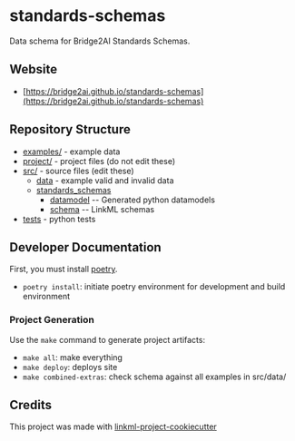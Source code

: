 # standards-schemas

Data schema for Bridge2AI Standards Schemas.

## Website

* [https://bridge2ai.github.io/standards-schemas](https://bridge2ai.github.io/standards-schemas)

## Repository Structure

* [examples/](examples/) - example data
* [project/](project/) - project files (do not edit these)
* [src/](src/) - source files (edit these)
  * [data](src/data) - example valid and invalid data
  * [standards_schemas](src/standards_schemas)
    * [datamodel](src/standards_schemas/datamodel) -- Generated python datamodels
    * [schema](src/standards_schemas/schema) -- LinkML schemas
* [tests](tests/) - python tests

## Developer Documentation

First, you must install [poetry](https://python-poetry.org/docs/#installation).

* `poetry install`: initiate poetry environment for development and build environment

### Project Generation

Use the `make` command to generate project artifacts:

* `make all`: make everything
* `make deploy`: deploys site
* `make combined-extras`: check schema against all examples in src/data/

## Credits

This project was made with [linkml-project-cookiecutter](https://github.com/linkml/linkml-project-cookiecutter)
